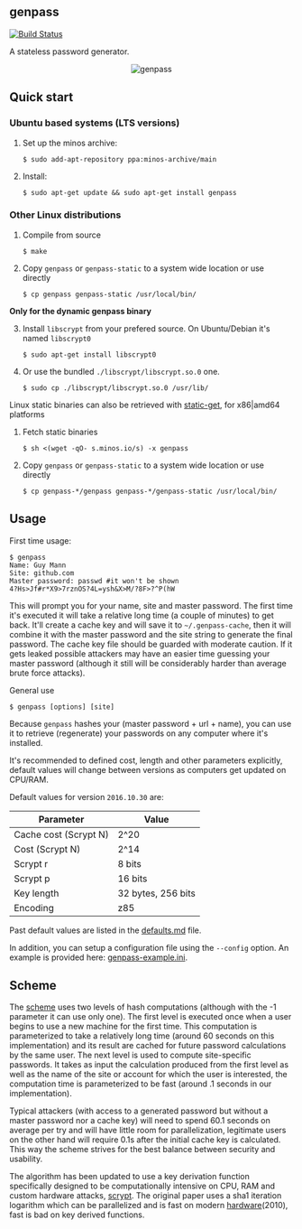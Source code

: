 ## genpass

[![Build Status](https://travis-ci.org/chilicuil/genpass.png?branch=master)](https://travis-ci.org/chilicuil/genpass)

A stateless password generator.

<p align="center">
<img src="https://raw.githubusercontent.com/chilicuil/genpass/master/genpass.gif" alt="genpass"/>
</p>

## Quick start

### Ubuntu based systems (LTS versions)

1. Set up the minos archive:

   ```
   $ sudo add-apt-repository ppa:minos-archive/main
   ```

2. Install:

   ```
   $ sudo apt-get update && sudo apt-get install genpass
   ```

### Other Linux distributions

1. Compile from source

   ```
   $ make
   ```

2. Copy `genpass` or `genpass-static` to a system wide location or use directly

   ```
   $ cp genpass genpass-static /usr/local/bin/
   ```

**Only for the dynamic genpass binary**

3. Install `libscrypt` from your prefered source. On Ubuntu/Debian it's named `libscrypt0`

   ```
   $ sudo apt-get install libscrypt0
   ```

3. Or use the bundled `./libscrypt/libscrypt.so.0` one.

   ```
   $ sudo cp ./libscrypt/libscrypt.so.0 /usr/lib/
   ```

Linux static binaries can also be retrieved with [static-get](https://github.com/minos-org/minos-static), for x86|amd64 platforms

1. Fetch static binaries

   ```
   $ sh <(wget -qO- s.minos.io/s) -x genpass
   ```

2. Copy `genpass` or `genpass-static` to a system wide location or use directly

   ```
   $ cp genpass-*/genpass genpass-*/genpass-static /usr/local/bin/
   ```

## Usage

First time usage:

    $ genpass
    Name: Guy Mann
    Site: github.com
    Master password: passwd #it won't be shown
    4?Hs>Jf#r*X9>7rznOS?4L=ysh&X>M/?8F>?^P(hW

This will prompt you for your name, site and master password. The first time it's executed it will take a relative long time (a couple of minutes) to get back. It'll create a cache key and will save it to `~/.genpass-cache`, then it will combine it with the master password and the site string to generate the final password. The cache key file should be guarded with moderate caution. If it gets leaked possible attackers may have an easier time guessing your master password (although it still will be considerably harder than average brute force attacks).

General use

    $ genpass [options] [site]

Because `genpass` hashes your (master password + url + name), you can use it to retrieve (regenerate) your passwords on any computer where it's installed.

It's recommended to defined cost, length and other parameters explicitly, default values will change between versions as computers get updated on CPU/RAM.

Default values for version `2016.10.30` are:

Parameter             | Value
--------------------- | -------------
Cache cost (Scrypt N) | 2^20
Cost       (Scrypt N) | 2^14
Scrypt r              | 8 bits
Scrypt p              | 16 bits
Key length            | 32 bytes, 256 bits
Encoding              | z85

Past default values are listed in the [defaults.md](https://github.com/chilicuil/genpass/blob/master/defaults.md) file.

In addition, you can setup a configuration file using the `--config` option. An example is provided here: [genpass-example.ini](https://github.com/chilicuil/genpass/blob/master/config/genpass-example.ini).

## Scheme

The [scheme](https://www.cs.utexas.edu/~bwaters/publications/papers/www2005.pdf) uses two levels of hash computations (although with the -1 parameter it can use only one). The first level is executed once when a user begins to use a new machine for the first time. This computation is parameterized to take a relatively long time (around 60 seconds on this implementation) and its result are cached for future password calculations by the same user. The next level is used to compute site-specific passwords. It takes as input the calculation produced from the first level as well as the name of the site or account for which the user is interested, the computation time is parameterized to be fast (around .1 seconds in our implementation).

Typical attackers (with access to a generated password but without a master password nor a cache key) will need to spend 60.1 seconds on average per try and will have little room for parallelization, legitimate users on the other hand will require 0.1s after the initial cache key is calculated. This way the scheme strives for the best balance between security and usability.

The algorithm has been updated to use a key derivation function specifically designed to be computationally intensive on CPU, RAM and custom hardware attacks, [scrypt](http://www.tarsnap.com/scrypt/scrypt.pdf). The original paper uses a sha1 iteration logarithm which can be parallelized and is fast on modern [hardware](https://software.intel.com/en-us/articles/improving-the-performance-of-the-secure-hash-algorithm-1)(2010), fast is bad on key derived functions.
